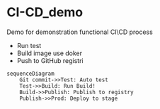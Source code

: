 # CI-CD_demo
Demo for demonstration functional CI\CD process

* Run test
* Build image use doker
* Push to GitHub registri

```mermaid
sequenceDiagram
    Git commit->>Test: Auto test
    Test->>Build: Run Build!
    Build->>Publish: Publish to registry
    Publish->>Prod: Deploy to stage
```

